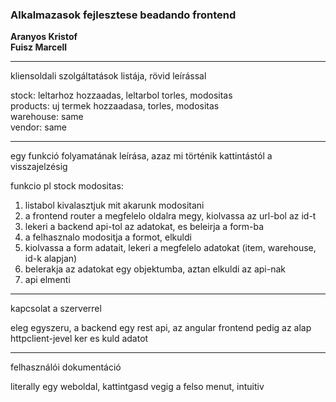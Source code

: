 ### Alkalmazasok fejlesztese beadando frontend

**Aranyos Kristof**  
**Fuisz Marcell**

---

kliensoldali szolgáltatások listája, rövid leírással

stock: leltarhoz hozzaadas, leltarbol torles, modositas  
products: uj termek hozzaadasa, torles, modositas  
warehouse: same  
vendor: same 

---

egy funkció folyamatának leírása, azaz mi történik kattintástól a visszajelzésig

funkcio pl stock modositas:  

1. listabol kivalasztjuk mit akarunk modositani  
2. a frontend router a megfelelo oldalra megy, kiolvassa az url-bol az id-t  
3. lekeri a backend api-tol az adatokat, es beleirja a form-ba  
4. a felhasznalo modositja a formot, elkuldi  
5. kiolvassa a form adatait, lekeri a megfelelo adatokat (item, warehouse, id-k alapjan)
6. belerakja az adatokat egy objektumba, aztan elkuldi az api-nak 
7. api elmenti  

---

kapcsolat a szerverrel

eleg egyszeru, a backend egy rest api, az angular frontend pedig az alap httpclient-jevel ker es kuld adatot

---

felhasználói dokumentáció

literally egy weboldal, kattintgasd vegig a felso menut, intuitiv
